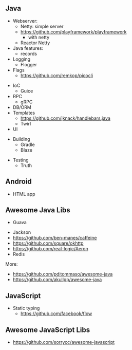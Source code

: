 Java
----

+ Webserver:
  + Netty: simple server
  - https://github.com/playframework/playframework
    - with netty
  + Reactor Netty
+ Java features:
  + records
+ Logging
  + Flogger
+ Flags
  + https://github.com/remkop/picocli
- IoC
  - Guice
- RPC
  - gRPC
- DB/ORM
- Templates
  - https://github.com/jknack/handlebars.java
  - Twirl
- UI
+ Building
  + Gradle
  - Blaze
- Testing
  - Truth

Android
-------

- HTML app

Awesome Java Libs
-----------------

+ Guava
- Jackson
- https://github.com/ben-manes/caffeine
- https://github.com/square/okhttp
- https://github.com/real-logic/Aeron
- Redis

More:
- https://github.com/pditommaso/awesome-java
- https://github.com/akullpp/awesome-java

JavaScript
----------

- Static typing
  - https://github.com/facebook/flow

Awesome JavaScript Libs
-----------------------

- https://github.com/sorrycc/awesome-javascript
